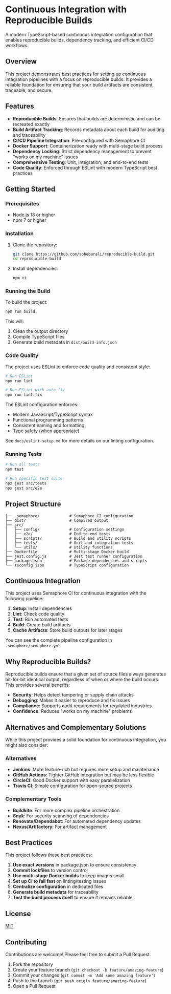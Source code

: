 # Continuous Integration with Reproducible Builds

A modern TypeScript-based continuous integration configuration that enables reproducible builds, dependency tracking, and efficient CI/CD workflows.

## Overview

This project demonstrates best practices for setting up continuous integration pipelines with a focus on reproducible builds. It provides a reliable foundation for ensuring that your build artifacts are consistent, traceable, and secure.

## Features

- **Reproducible Builds**: Ensures that builds are deterministic and can be recreated exactly
- **Build Artifact Tracking**: Records metadata about each build for auditing and traceability
- **CI/CD Pipeline Integration**: Pre-configured with Semaphore CI
- **Docker Support**: Containerization ready with multi-stage build process
- **Dependency Locking**: Strict dependency management to prevent "works on my machine" issues
- **Comprehensive Testing**: Unit, integration, and end-to-end tests
- **Code Quality**: Enforced through ESLint with modern TypeScript best practices

## Getting Started

### Prerequisites

- Node.js 18 or higher
- npm 7 or higher

### Installation

1. Clone the repository:

   ```bash
   git clone https://github.com/sobebarali/reproducible-build.git
   cd reproducible-build
   ```

2. Install dependencies:

   ```bash
   npm ci
   ```

### Running the Build

To build the project:

```bash
npm run build
```

This will:

1. Clean the output directory
2. Compile TypeScript files
3. Generate build metadata in `dist/build-info.json`

### Code Quality

The project uses ESLint to enforce code quality and consistent style:

```bash
# Run ESLint
npm run lint

# Run ESLint with auto-fix
npm run lint:fix
```

The ESLint configuration enforces:

- Modern JavaScript/TypeScript syntax
- Functional programming patterns
- Consistent naming and formatting
- Type safety (when appropriate)

See `docs/eslint-setup.md` for more details on our linting configuration.

### Running Tests

```bash
# Run all tests
npm test

# Run specific test suite
npx jest src/tests
npx jest src/e2e
```

## Project Structure

```
├── .semaphore/             # Semaphore CI configuration
├── dist/                   # Compiled output
├── src/
│   ├── config/             # Configuration settings
│   ├── e2e/                # End-to-end tests
│   ├── scripts/            # Build and utility scripts
│   ├── tests/              # Unit and integration tests
│   └── utils/              # Utility functions
├── Dockerfile              # Multi-stage Docker build
├── jest.config.js          # Jest test runner configuration
├── package.json            # Package dependencies and scripts
└── tsconfig.json           # TypeScript configuration
```

## Continuous Integration

This project uses Semaphore CI for continuous integration with the following pipeline:

1. **Setup**: Install dependencies
2. **Lint**: Check code quality
3. **Test**: Run automated tests
4. **Build**: Create build artifacts
5. **Cache Artifacts**: Store build outputs for later stages

You can see the complete pipeline configuration in `.semaphore/semaphore.yml`.

## Why Reproducible Builds?

Reproducible builds ensure that a given set of source files always generates bit-for-bit identical output, regardless of when or where the build occurs. This provides several benefits:

- **Security**: Helps detect tampering or supply chain attacks
- **Debugging**: Makes it easier to reproduce and fix issues
- **Compliance**: Supports audit requirements for regulated industries
- **Confidence**: Reduces "works on my machine" problems

## Alternatives and Complementary Solutions

While this project provides a solid foundation for continuous integration, you might also consider:

### Alternatives

- **Jenkins**: More feature-rich but requires more setup and maintenance
- **GitHub Actions**: Tighter GitHub integration but may be less flexible
- **CircleCI**: Good Docker support with easy parallelization
- **Travis CI**: Simple configuration for open-source projects

### Complementary Tools

- **Buildkite**: For more complex pipeline orchestration
- **Snyk**: For security scanning of dependencies
- **Renovate/Dependabot**: For automated dependency updates
- **Nexus/Artifactory**: For artifact management

## Best Practices

This project follows these best practices:

1. **Use exact versions** in package.json to ensure consistency
2. **Commit lockfiles** to version control
3. **Use multi-stage Docker builds** to keep images small
4. **Set up CI to fail fast** on linting/testing issues
5. **Centralize configuration** in dedicated files
6. **Generate build metadata** for traceability
7. **Test the build process itself** to ensure it remains reliable

## License

[MIT](LICENSE)

## Contributing

Contributions are welcome! Please feel free to submit a Pull Request.

1. Fork the repository
2. Create your feature branch (`git checkout -b feature/amazing-feature`)
3. Commit your changes (`git commit -m 'Add some amazing feature'`)
4. Push to the branch (`git push origin feature/amazing-feature`)
5. Open a Pull Request

